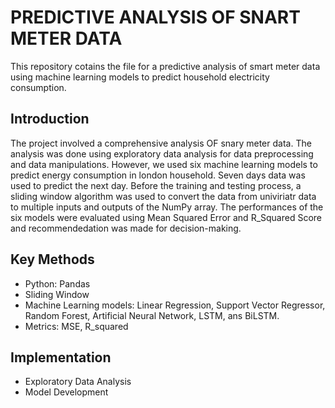 # PREDICTIVE ANALYSIS OF SNART METER DATA
This repository cotains the file for a predictive analysis of smart meter data using machine learning models to predict household electricity consumption.

## Introduction
The project involved a comprehensive analysis OF snary meter data. The analysis was done using exploratory data analysis for data preprocessing and data manipulations. However, we used six machine learning models to predict energy consumption in london household. Seven days data was used to predict the next day. Before the training and testing process, a sliding window algorithm was used to convert the data from univiriatr data to multiple inputs and outputs of the NumPy array. The performances of the six models were evaluated using Mean Squared Error and R_Squared Score and recommendedation was made for decision-making.

## Key Methods
- Python: Pandas
- Sliding Window
- Machine Learning models: Linear Regression, Support Vector Regressor, Random Forest, Artificial Neural Network, LSTM, ans BiLSTM.
- Metrics: MSE, R_squared

## Implementation
- Exploratory Data Analysis
- Model Development

